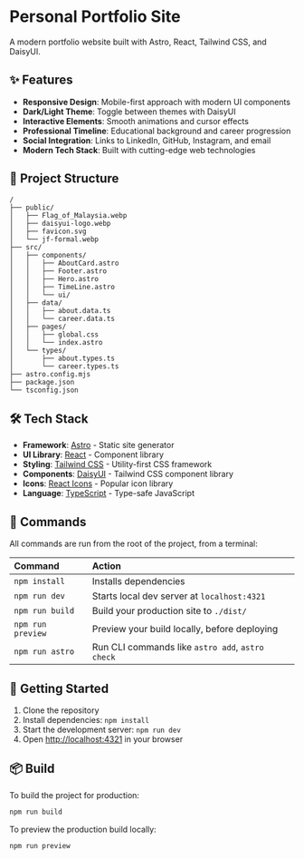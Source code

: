 # Personal Portfolio Site

A modern portfolio website built with Astro, React, Tailwind CSS, and DaisyUI.

## ✨ Features

- **Responsive Design**: Mobile-first approach with modern UI components
- **Dark/Light Theme**: Toggle between themes with DaisyUI
- **Interactive Elements**: Smooth animations and cursor effects
- **Professional Timeline**: Educational background and career progression
- **Social Integration**: Links to LinkedIn, GitHub, Instagram, and email
- **Modern Tech Stack**: Built with cutting-edge web technologies

## 🚀 Project Structure

```text
/
├── public/
│   ├── Flag_of_Malaysia.webp
│   ├── daisyui-logo.webp
│   ├── favicon.svg
│   └── jf-formal.webp
├── src/
│   ├── components/
│   │   ├── AboutCard.astro
│   │   ├── Footer.astro
│   │   ├── Hero.astro
│   │   ├── TimeLine.astro
│   │   └── ui/
│   ├── data/
│   │   ├── about.data.ts
│   │   └── career.data.ts
│   ├── pages/
│   │   ├── global.css
│   │   └── index.astro
│   └── types/
│       ├── about.types.ts
│       └── career.types.ts
├── astro.config.mjs
├── package.json
└── tsconfig.json
```

## 🛠️ Tech Stack

- **Framework**: [Astro](https://astro.build/) - Static site generator
- **UI Library**: [React](https://react.dev/) - Component library
- **Styling**: [Tailwind CSS](https://tailwindcss.com/) - Utility-first CSS framework
- **Components**: [DaisyUI](https://daisyui.com/) - Tailwind CSS component library
- **Icons**: [React Icons](https://react-icons.github.io/react-icons/) - Popular icon library
- **Language**: [TypeScript](https://www.typescriptlang.org/) - Type-safe JavaScript

## 🧞 Commands

All commands are run from the root of the project, from a terminal:

| Command           | Action                                           |
| :---------------- | :----------------------------------------------- |
| `npm install`     | Installs dependencies                            |
| `npm run dev`     | Starts local dev server at `localhost:4321`     |
| `npm run build`   | Build your production site to `./dist/`         |
| `npm run preview` | Preview your build locally, before deploying    |
| `npm run astro`   | Run CLI commands like `astro add`, `astro check`|

## 🚀 Getting Started

1. Clone the repository
2. Install dependencies: `npm install`
3. Start the development server: `npm run dev`
4. Open [http://localhost:4321](http://localhost:4321) in your browser

## 📦 Build

To build the project for production:

```bash
npm run build
```

To preview the production build locally:

```bash
npm run preview
```
